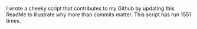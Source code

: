 I wrote a cheeky script that contributes to my Github by updating this ReadMe to illustrate why more than commits matter. This script has run 1551 times.